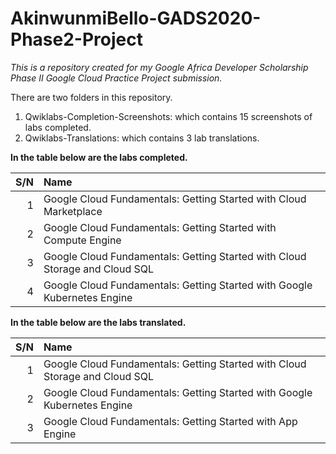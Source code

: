 # AkinwunmiBello-GADS2020-Phase2-Project

*This is a repository created for my Google Africa Developer Scholarship Phase II Google Cloud Practice Project submission.*

There are two folders in this repository.

1. Qwiklabs-Completion-Screenshots: which contains 15 screenshots of labs completed.
2. Qwiklabs-Translations: which contains 3 lab translations.

**In the table below are the labs completed.**

S/N | Name
---: | :---
1   | Google Cloud Fundamentals: Getting Started with Cloud Marketplace
2   | Google Cloud Fundamentals: Getting Started with Compute Engine
3   | Google Cloud Fundamentals: Getting Started with Cloud Storage and Cloud SQL
4   | Google Cloud Fundamentals: Getting Started with Google Kubernetes Engine

**In the table below are the labs translated.**

S/N | Name
---: | :---
1   | Google Cloud Fundamentals: Getting Started with Cloud Storage and Cloud SQL
2   | Google Cloud Fundamentals: Getting Started with Google Kubernetes Engine
3   | Google Cloud Fundamentals: Getting Started with App Engine